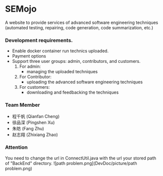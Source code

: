 # SEMojo
A website to provide services of advanced software engineering techniques (automated testing, repairing, code generation, code summarization, etc.)

### Development requirements.
+ Enable docker container run technics uploaded.
+ Payment options
+ Support three user groups: admin, contributors,
and customers.
  1. For admin:
       - managing the uploaded techniques
  2. For Contributor:
       - uploading the advanced software engineering techniques
  3. For customers:
       - downloading and feedbacking the techniques 


### Team Member

 + 程千帆 (Qianfan Cheng)
 + 徐品深 (Pingshen Xu)
 + 朱昉 (Fang Zhu)
 + 赵志翔 (Zhixiang Zhao)
  
### Attention
You need to change the url in ConnectUtil.java with the url your stored path of "BackEnd" directory.
![path problem.png](DevDoc/picture/path problem.png)